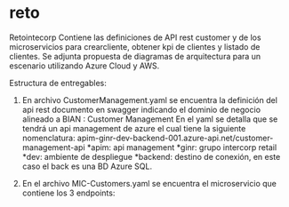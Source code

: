 # reto
Retointecorp
Contiene las definiciones de API rest customer y de los microservicios para crearcliente, obtener kpi de clientes y listado de clientes.
Se adjunta propuesta de diagramas de arquitectura para un escenario utilizando Azure Cloud y AWS.

Estructura de entregables:

1) En archivo CustomerManagement.yaml se encuentra la definición del api rest documento en swagger indicando el dominio de negocio alineado    a BIAN : Customer Management
   En el yaml se detalla que se tendrá un api management de azure el cual tiene la siguiente nomenclatura:
   apim-ginr-dev-backend-001.azure-api.net/customer-management-api
   *apim: api management
   *ginr: grupo intercorp retail
   *dev: ambiente de despliegue
   *backend: destino de conexión, en este caso el back es una BD Azure SQL.
   
2) En el archivo MIC-Customers.yaml se encuentra el microservicio que contiene los 3 endpoints: 

